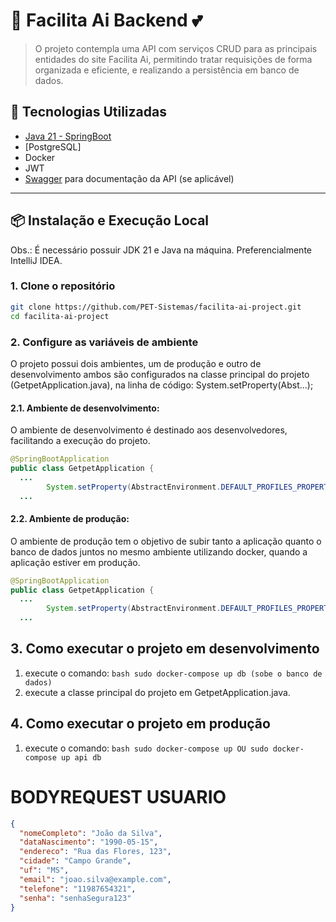 # 📡 Facilita Ai Backend 💕

> O projeto contempla uma API com serviços CRUD para as principais entidades
> do site Facilita Ai, permitindo tratar requisições de forma organizada e eficiente,
> e realizando a persistência em banco de dados.

## 🚀 Tecnologias Utilizadas

- [Java 21 - SpringBoot](https://docs.spring.io/spring-boot/index.html)
- [PostgreSQL]
- Docker
- JWT
- [Swagger](https://swagger.io/) para documentação da API (se aplicável)

---

## 📦 Instalação e Execução Local

Obs.: É necessário possuir JDK 21 e Java na máquina. Preferencialmente IntelliJ IDEA.

### 1. Clone o repositório
```bash
git clone https://github.com/PET-Sistemas/facilita-ai-project.git
cd facilita-ai-project
```
### 2. Configure as variáveis de ambiente
O projeto possui dois ambientes, um de produção e outro de desenvolvimento
ambos são configurados na classe principal do projeto (GetpetApplication.java),
na linha de código: System.setProperty(Abst...);

#### 2.1. Ambiente de desenvolvimento:
O ambiente de desenvolvimento é destinado aos desenvolvedores, facilitando a execução do projeto.
```java
@SpringBootApplication
public class GetpetApplication {
  ...
		System.setProperty(AbstractEnvironment.DEFAULT_PROFILES_PROPERTY_NAME, "");
  ...
```
#### 2.2. Ambiente de produção:
O ambiente de produção tem o objetivo de subir tanto a aplicação quanto o banco de dados juntos no mesmo ambiente
utilizando docker, quando a aplicação estiver em produção.
```java
@SpringBootApplication
public class GetpetApplication {
  ...
		System.setProperty(AbstractEnvironment.DEFAULT_PROFILES_PROPERTY_NAME, "production");
  ...
```
## 3. Como executar o projeto em desenvolvimento
1. execute o comando: ```bash sudo docker-compose up db (sobe o banco de dados)```
2. execute a classe principal do projeto em GetpetApplication.java.

## 4. Como executar o projeto em produção
1. execute o comando: ```bash sudo docker-compose up OU sudo docker-compose up api db```

# BODYREQUEST USUARIO

```JSON
{
  "nomeCompleto": "João da Silva",
  "dataNascimento": "1990-05-15",
  "endereco": "Rua das Flores, 123",
  "cidade": "Campo Grande",
  "uf": "MS",
  "email": "joao.silva@example.com",
  "telefone": "11987654321",
  "senha": "senhaSegura123"
}
